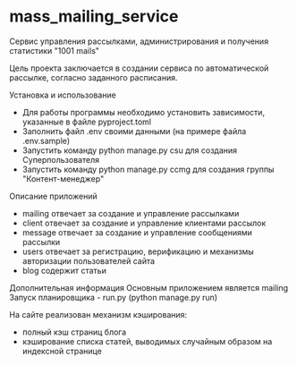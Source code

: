 # mass_mailing_service

Сервис управления рассылками, администрирования и получения статистики "1001 mails"

Цель проекта заключается в создании сервиса по автоматической рассылке, согласно заданного расписания.

Установка и использование

- Для работы программы необходимо установить зависимости, указанные в файле pyproject.toml
- Заполнить файл .env своими данными (на примере файла .env.sample)
- Запустить команду python manage.py csu для создания Суперпользователя
- Запустить команду python manage.py ccmg для создания группы "Контент-менеджер"


Описание приложений

- mailing отвечает за создание и управление рассылками
- client отвечает за создание и управление клиентами рассылок
- message отвечает за создание и управление сообщениями рассылки
- users отвечает за регистрацию, верификацию и механизмы авторизации пользователей сайта
- blog содержит статьи

Дополнительная информация
Основным приложением является mailing
Запуск планировщика - run.py (python manage.py run)

На сайте реализован механизм кэширования:
- полный кэш страниц блога
- кэширование списка статей, выводимых случайным образом на индексной странице